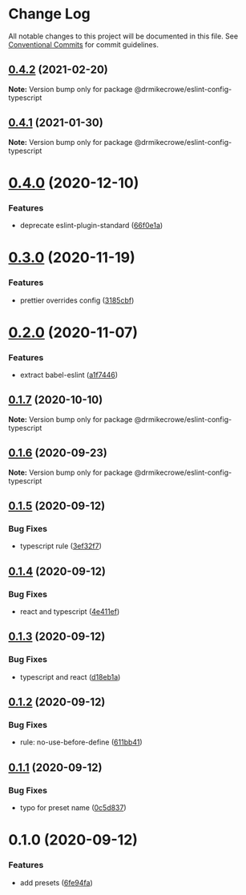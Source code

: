 # Change Log

All notable changes to this project will be documented in this file.
See [Conventional Commits](https://conventionalcommits.org) for commit guidelines.

## [0.4.2](https://github.com/drmikecrowe/configs/compare/@drmikecrowe/eslint-config-typescript@0.4.1...@drmikecrowe/eslint-config-typescript@0.4.2) (2021-02-20)

**Note:** Version bump only for package @drmikecrowe/eslint-config-typescript

## [0.4.1](https://github.com/drmikecrowe/configs/compare/@drmikecrowe/eslint-config-typescript@0.4.0...@drmikecrowe/eslint-config-typescript@0.4.1) (2021-01-30)

**Note:** Version bump only for package @drmikecrowe/eslint-config-typescript

# [0.4.0](https://github.com/drmikecrowe/configs/compare/@drmikecrowe/eslint-config-typescript@0.3.0...@drmikecrowe/eslint-config-typescript@0.4.0) (2020-12-10)

### Features

-   deprecate eslint-plugin-standard ([66f0e1a](https://github.com/drmikecrowe/configs/commit/66f0e1a2ca5060a631477a69d6706a6a8fda2708))

# [0.3.0](https://github.com/drmikecrowe/configs/compare/@drmikecrowe/eslint-config-typescript@0.2.0...@drmikecrowe/eslint-config-typescript@0.3.0) (2020-11-19)

### Features

-   prettier overrides config ([3185cbf](https://github.com/drmikecrowe/configs/commit/3185cbf4a167796c4a702e7bc76a8193e5596551))

# [0.2.0](https://github.com/drmikecrowe/configs/compare/@drmikecrowe/eslint-config-typescript@0.1.7...@drmikecrowe/eslint-config-typescript@0.2.0) (2020-11-07)

### Features

-   extract babel-eslint ([a1f7446](https://github.com/drmikecrowe/configs/commit/a1f744685ff7038a72a94a0efe69b28eb27d0a7e))

## [0.1.7](https://github.com/drmikecrowe/configs/compare/@drmikecrowe/eslint-config-typescript@0.1.6...@drmikecrowe/eslint-config-typescript@0.1.7) (2020-10-10)

**Note:** Version bump only for package @drmikecrowe/eslint-config-typescript

## [0.1.6](https://github.com/drmikecrowe/configs/compare/@drmikecrowe/eslint-config-typescript@0.1.5...@drmikecrowe/eslint-config-typescript@0.1.6) (2020-09-23)

**Note:** Version bump only for package @drmikecrowe/eslint-config-typescript

## [0.1.5](https://github.com/drmikecrowe/configs/compare/@drmikecrowe/eslint-config-typescript@0.1.4...@drmikecrowe/eslint-config-typescript@0.1.5) (2020-09-12)

### Bug Fixes

-   typescript rule ([3ef32f7](https://github.com/drmikecrowe/configs/commit/3ef32f703e3d0462a8fc3848f87f5d4e1f6a60be))

## [0.1.4](https://github.com/drmikecrowe/configs/compare/@drmikecrowe/eslint-config-typescript@0.1.3...@drmikecrowe/eslint-config-typescript@0.1.4) (2020-09-12)

### Bug Fixes

-   react and typescript ([4e411ef](https://github.com/drmikecrowe/configs/commit/4e411efc81523b47edb95bbf088d271b6eee011f))

## [0.1.3](https://github.com/drmikecrowe/configs/compare/@drmikecrowe/eslint-config-typescript@0.1.2...@drmikecrowe/eslint-config-typescript@0.1.3) (2020-09-12)

### Bug Fixes

-   typescript and react ([d18eb1a](https://github.com/drmikecrowe/configs/commit/d18eb1a67ab0595372004a00a2acd6dca5c5466e))

## [0.1.2](https://github.com/drmikecrowe/configs/compare/@drmikecrowe/eslint-config-typescript@0.1.1...@drmikecrowe/eslint-config-typescript@0.1.2) (2020-09-12)

### Bug Fixes

-   rule: no-use-before-define ([611bb41](https://github.com/drmikecrowe/configs/commit/611bb4135e2237318498fbae047beb0719c57f6c))

## [0.1.1](https://github.com/drmikecrowe/configs/compare/@drmikecrowe/eslint-config-typescript@0.1.0...@drmikecrowe/eslint-config-typescript@0.1.1) (2020-09-12)

### Bug Fixes

-   typo for preset name ([0c5d837](https://github.com/drmikecrowe/configs/commit/0c5d83750ed9defbce88f6d484708524210902cc))

# 0.1.0 (2020-09-12)

### Features

-   add presets ([6fe94fa](https://github.com/drmikecrowe/configs/commit/6fe94fae4ed9d80b18833c9e5a3f51f710ebda43))
